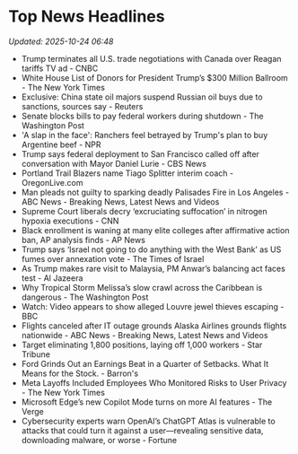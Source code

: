 # Top News Headlines

_Updated: 2025-10-24 06:48_

- Trump terminates all U.S. trade negotiations with Canada over Reagan tariffs TV ad - CNBC
- White House List of Donors for President Trump’s $300 Million Ballroom - The New York Times
- Exclusive: China state oil majors suspend Russian oil buys due to sanctions, sources say - Reuters
- Senate blocks bills to pay federal workers during shutdown - The Washington Post
- 'A slap in the face': Ranchers feel betrayed by Trump's plan to buy Argentine beef - NPR
- Trump says federal deployment to San Francisco called off after conversation with Mayor Daniel Lurie - CBS News
- Portland Trail Blazers name Tiago Splitter interim coach - OregonLive.com
- Man pleads not guilty to sparking deadly Palisades Fire in Los Angeles - ABC News - Breaking News, Latest News and Videos
- Supreme Court liberals decry ‘excruciating suffocation’ in nitrogen hypoxia executions - CNN
- Black enrollment is waning at many elite colleges after affirmative action ban, AP analysis finds - AP News
- Trump says ‘Israel not going to do anything with the West Bank’ as US fumes over annexation vote - The Times of Israel
- As Trump makes rare visit to Malaysia, PM Anwar’s balancing act faces test - Al Jazeera
- Why Tropical Storm Melissa’s slow crawl across the Caribbean is dangerous - The Washington Post
- Watch: Video appears to show alleged Louvre jewel thieves escaping - BBC
- Flights canceled after IT outage grounds Alaska Airlines grounds flights nationwide - ABC News - Breaking News, Latest News and Videos
- Target eliminating 1,800 positions, laying off 1,000 workers - Star Tribune
- Ford Grinds Out an Earnings Beat in a Quarter of Setbacks. What It Means for the Stock. - Barron's
- Meta Layoffs Included Employees Who Monitored Risks to User Privacy - The New York Times
- Microsoft Edge’s new Copilot Mode turns on more AI features - The Verge
- Cybersecurity experts warn OpenAI’s ChatGPT Atlas is vulnerable to attacks that could turn it against a user—revealing sensitive data, downloading malware, or worse - Fortune